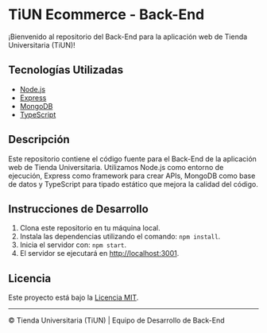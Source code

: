 # TiUN Ecommerce - Back-End

¡Bienvenido al repositorio del Back-End para la aplicación web de Tienda Universitaria (TiUN)!

## Tecnologías Utilizadas

- [Node.js](https://nodejs.org/es/docs/)
- [Express](https://expressjs.com/es/)
- [MongoDB](https://docs.mongodb.com/manual/)
- [TypeScript](https://www.typescriptlang.org/docs/)

## Descripción

Este repositorio contiene el código fuente para el Back-End de la aplicación web de Tienda Universitaria. Utilizamos Node.js como entorno de ejecución, Express como framework para crear APIs, MongoDB como base de datos y TypeScript para tipado estático que mejora la calidad del código.

## Instrucciones de Desarrollo

1. Clona este repositorio en tu máquina local.
2. Instala las dependencias utilizando el comando: `npm install`.
3. Inicia el servidor con: `npm start`.
4. El servidor se ejecutará en [http://localhost:3001](http://localhost:3001).

## Licencia

Este proyecto está bajo la [Licencia MIT](LICENSE).

---

© Tienda Universitaria (TiUN) | Equipo de Desarrollo de Back-End
